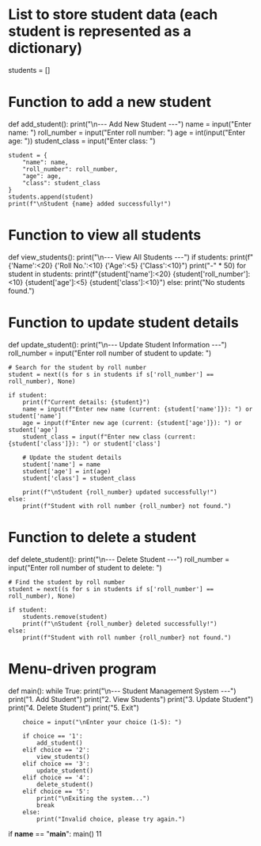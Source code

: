 # List to store student data (each student is represented as a dictionary)
students = []

# Function to add a new student
def add_student():
    print("\n--- Add New Student ---")
    name = input("Enter name: ")
    roll_number = input("Enter roll number: ")
    age = int(input("Enter age: "))
    student_class = input("Enter class: ")

    student = {
        "name": name,
        "roll_number": roll_number,
        "age": age,
        "class": student_class
    }
    students.append(student)
    print(f"\nStudent {name} added successfully!")

# Function to view all students
def view_students():
    print("\n--- View All Students ---")
    if students:
        print(f"{'Name':<20} {'Roll No.':<10} {'Age':<5} {'Class':<10}")
        print("-" * 50)
        for student in students:
            print(f"{student['name']:<20} {student['roll_number']:<10} {student['age']:<5} {student['class']:<10}")
    else:
        print("No students found.")

# Function to update student details
def update_student():
    print("\n--- Update Student Information ---")
    roll_number = input("Enter roll number of student to update: ")
    
    # Search for the student by roll number
    student = next((s for s in students if s['roll_number'] == roll_number), None)

    if student:
        print(f"Current details: {student}")
        name = input(f"Enter new name (current: {student['name']}): ") or student['name']
        age = input(f"Enter new age (current: {student['age']}): ") or student['age']
        student_class = input(f"Enter new class (current: {student['class']}): ") or student['class']

        # Update the student details
        student['name'] = name
        student['age'] = int(age)
        student['class'] = student_class

        print(f"\nStudent {roll_number} updated successfully!")
    else:
        print(f"Student with roll number {roll_number} not found.")

# Function to delete a student
def delete_student():
    print("\n--- Delete Student ---")
    roll_number = input("Enter roll number of student to delete: ")
    
    # Find the student by roll number
    student = next((s for s in students if s['roll_number'] == roll_number), None)

    if student:
        students.remove(student)
        print(f"\nStudent {roll_number} deleted successfully!")
    else:
        print(f"Student with roll number {roll_number} not found.")

# Menu-driven program
def main():
    while True:
        print("\n--- Student Management System ---")
        print("1. Add Student")
        print("2. View Students")
        print("3. Update Student")
        print("4. Delete Student")
        print("5. Exit")

        choice = input("\nEnter your choice (1-5): ")

        if choice == '1':
            add_student()
        elif choice == '2':
            view_students()
        elif choice == '3':
            update_student()
        elif choice == '4':
            delete_student()
        elif choice == '5':
            print("\nExiting the system...")
            break
        else:
            print("Invalid choice, please try again.")

if __name__ == "__main__":
    main()
11
